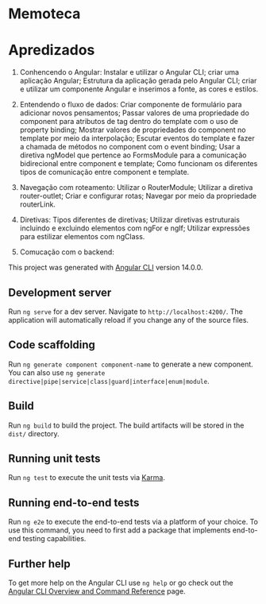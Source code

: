 # Memoteca

# Apredizados

1. Conhencendo o Angular: Instalar e utilizar o Angular CLI;
   criar uma aplicação Angular; Estrutura da aplicação gerada pelo Angular CLI;
   criar e utilizar um componente Angular e inserimos a fonte, as cores e estilos.

2. Entendendo o fluxo de dados: Criar componente de formulário para adicionar novos pensamentos;
   Passar valores de uma propriedade do component para atributos de tag dentro do template com o uso de property binding;
   Mostrar valores de propriedades do component no template por meio da interpolação;
   Escutar eventos do template e fazer a chamada de métodos no component com o event binding;
   Usar a diretiva ngModel que pertence ao FormsModule para a comunicação bidirecional entre component e template;
   Como funcionam os diferentes tipos de comunicação entre component e template.

3. Navegação com roteamento: Utilizar o RouterModule;
   Utilizar a diretiva router-outlet;
   Criar e configurar rotas;
   Navegar por meio da propriedade routerLink.

4. Diretivas: Tipos diferentes de diretivas;
   Utilizar diretivas estruturais incluindo e excluindo elementos com ngFor e ngIf;
   Utilizar expressões para estilizar elementos com ngClass.

5. Comucação com o backend:

This project was generated with [Angular CLI](https://github.com/angular/angular-cli) version 14.0.0.

## Development server

Run `ng serve` for a dev server. Navigate to `http://localhost:4200/`. The application will automatically reload if you change any of the source files.

## Code scaffolding

Run `ng generate component component-name` to generate a new component. You can also use `ng generate directive|pipe|service|class|guard|interface|enum|module`.

## Build

Run `ng build` to build the project. The build artifacts will be stored in the `dist/` directory.

## Running unit tests

Run `ng test` to execute the unit tests via [Karma](https://karma-runner.github.io).

## Running end-to-end tests

Run `ng e2e` to execute the end-to-end tests via a platform of your choice. To use this command, you need to first add a package that implements end-to-end testing capabilities.

## Further help

To get more help on the Angular CLI use `ng help` or go check out the [Angular CLI Overview and Command Reference](https://angular.io/cli) page.
